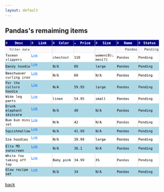 ```yaml
---
layout: default
---
```


## Pandas's remaiming items

![Pandas-items](assets/images/pandas.png)

[back](./)
